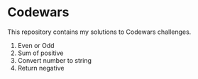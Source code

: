 # Codewars

This repository contains my solutions to Codewars challenges.

1. Even or Odd
2. Sum of positive
3. Convert number to string
4. Return negative
